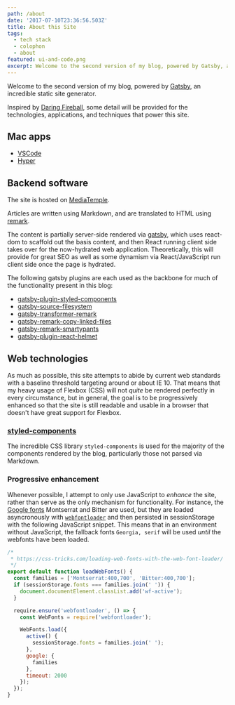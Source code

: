 ```yaml
---
path: /about
date: '2017-07-10T23:36:56.503Z'
title: About this Site
tags:
  - tech stack
  - colophon
  - about
featured: ui-and-code.png
excerpt: Welcome to the second version of my blog, powered by Gatsby, an incredible site generator. Learn more about the tech stack and things I built to power this blog.
---
```

Welcome to the second version of my blog, powered by [Gatsby][gatsby], an incredible static site generator.

Inspired by [Daring Fireball][df], some detail will be provided for the technologies, applications, and techniques that power this site.

## Mac apps

-   [VSCode][vscode]
-   [Hyper][hyper]

## Backend software

The site is hosted on [MediaTemple][media-temple].

Articles are written using Markdown, and are translated to HTML using [remark][remark].

The content is partially server-side rendered via [gatsby][gatsby], which uses react-dom to scaffold out the basis content, and then React running client side takes over for the now-hydrated web application. Theoretically, this will provide for great SEO as well as some dynamism via React/JavaScript run client side once the page is hydrated.

The following gatsby plugins are each used as the backbone for much of the functionality present in this blog:

-   [gatsby-plugin-styled-components][gatsby-plugin-styled-components]
-   [gatsby-source-filesystem][gatsby-source-filesystem]
-   [gatsby-transformer-remark][gatsby-transformer-remark]
-   [gatsby-remark-copy-linked-files][gatsby-remark-copy-linked-files]
-   [gatsby-remark-smartypants][gatsby-remark-smartypants]
-   [gatsby-plugin-react-helmet][gatsby-plugin-react-helmet]

## Web technologies

As much as possible, this site attempts to abide by current web standards with a baseline threshold targeting around or about IE 10. That means that my heavy usage of Flexbox (CSS) will not _quite_ be rendered perfectly in every circumstance, but in general, the goal is to be progressively enhanced so that the site is still readable and usable in a browser that doesn't have great support for Flexbox.

### [styled-components][styled-components]

The incredible CSS library `styled-components` is used for the majority of the components rendered by the blog, particularly those not parsed via Markdown.

### Progressive enhancement

Whenever possible, I attempt to only use JavaScript to _enhance_ the site, rather than serve as the only mechanism for functionality. For instance, the [Google fonts][google-fonts] Montserrat and Bitter are used, but they are loaded asyncronously with [`webfontloader`][webfontloader] and then persisted in sessionStorage with the following JavaScript snippet. This means that in an environment without JavaScript, the fallback fonts `Georgia, serif` will be used _until_ the webfonts have been loaded.

```javascript
/*
 * https://css-tricks.com/loading-web-fonts-with-the-web-font-loader/
 */
export default function loadWebFonts() {
  const families = ['Montserrat:400,700', 'Bitter:400,700'];
  if (sessionStorage.fonts === families.join(' ')) {
    document.documentElement.classList.add('wf-active');
  }

  require.ensure('webfontloader', () => {
    const WebFonts = require('webfontloader');

    WebFonts.load({
      active() {
        sessionStorage.fonts = families.join(' ');
      },
      google: {
        families
      },
      timeout: 2000
    });
  });
}


```

[gatsby]: https://github.com/gatsbyjs/gatsby

[df]: https://daringfireball.net/colophon/

[vscode]: https://code.visualstudio.com/

[hyper]: https://hyper.is/

[media-temple]: https://mediatemple.net

[remark]: https://www.npmjs.com/package/remark

[gatsby-plugin-catch-links]: https://www.npmjs.com/package/gatsby-plugin-catch-links

[gatsby-plugin-styled-components]: https://www.npmjs.com/package/gatsby-plugin-styled-components

[gatsby-source-filesystem]: https://www.npmjs.com/package/gatsby-source-filesystem

[gatsby-transformer-remark]: https://www.npmjs.com/package/gatsby-transformer-remark

[gatsby-remark-copy-linked-files]: https://www.npmjs.com/package/gatsby-remark-copy-linked-files

[gatsby-remark-prismjs]: https://www.npmjs.com/package/gatsby-remark-prismjs

[gatsby-remark-smartypants]: https://www.npmjs.com/package/gatsby-remark-smartypants

[gatsby-plugin-react-helmet]: https://www.npmjs.com/package/gatsby-plugin-react-helmet

[gatsby-plugin-offline]: https://www.npmjs.com/package/gatsby-plugin-offline

[styled-components]: https://www.styled-components.com/

[google-fonts]: https://fonts.google.com/

[webfontloader]: https://github.com/typekit/webfontloader

